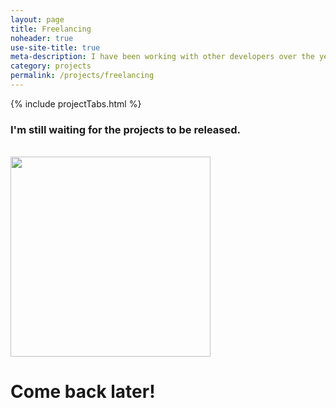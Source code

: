 ```yaml
---
layout: page
title: Freelancing
noheader: true
use-site-title: true
meta-description: I have been working with other developers over the years.
category: projects
permalink: /projects/freelancing
---
```


{% include projectTabs.html %}

<div class="centered">
	<h3>I'm still waiting for the projects to be released.</h3>
	<br/>
	<img height="320" width="320" src="{{ 'img/emojis/1f605.svg' | relative_url }}" />
	<br/>
	<h1>Come back later!</h1>
</div>




